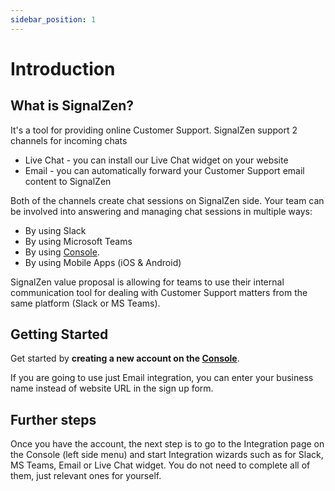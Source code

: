 ```yaml
---
sidebar_position: 1
---
```


# Introduction
## What is SignalZen?

It's a tool for providing online Customer Support. SignalZen support 2 channels for incoming chats
* Live Chat - you can install our Live Chat widget on your website
* Email - you can automatically forward your Customer Support email content to SignalZen

Both of the channels create chat sessions on SignalZen side. Your team can be involved into answering and managing chat sessions in multiple ways:
* By using Slack
* By using Microsoft Teams
* By using [Console](https://console.signalzen.com/login/).
* By using Mobile Apps (iOS & Android)

SignalZen value proposal is allowing for teams to use their internal communication tool for dealing with Customer Support matters from the same platform (Slack or MS Teams).

## Getting Started

Get started by **creating a new account on the [Console](https://console.signalzen.com/sign-up/)**.

If you are going to use just Email integration, you can enter your business name instead of website URL in the sign up form.

## Further steps

Once you have the account, the next step is to go to the Integration page on the Console (left side menu) and start Integration wizards such as for Slack, MS Teams, Email or Live Chat widget.
You do not need to complete all of them, just relevant ones for yourself.
